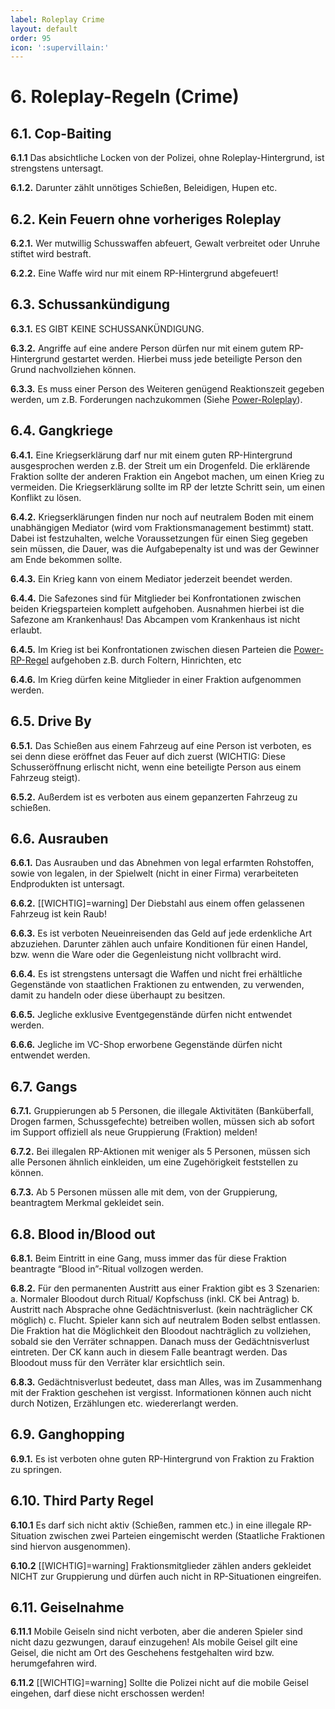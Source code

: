 ```yaml
---
label: Roleplay Crime
layout: default
order: 95
icon: ':supervillain:'
---
```


# 6. Roleplay-Regeln (Crime)

## 6.1. Cop-Baiting

**6.1.1** Das absichtliche Locken von der Polizei, ohne Roleplay-Hintergrund, ist strengstens untersagt.

**6.1.2.** Darunter zählt unnötiges Schießen, Beleidigen, Hupen etc.

## 6.2. Kein Feuern ohne vorheriges Roleplay

**6.2.1.** Wer mutwillig Schusswaffen abfeuert, Gewalt verbreitet oder Unruhe stiftet wird bestraft.

**6.2.2.** Eine Waffe wird nur mit einem RP-Hintergrund abgefeuert!

## 6.3. Schussankündigung

**6.3.1.** ES GIBT KEINE SCHUSSANKÜNDIGUNG.

**6.3.2.** Angriffe auf eine andere Person dürfen nur mit einem gutem RP-Hintergrund gestartet werden. Hierbei muss jede beteiligte Person den Grund nachvollziehen können.

**6.3.3.** Es muss einer Person des Weiteren genügend Reaktionszeit gegeben werden, um z.B. Forderungen nachzukommen (Siehe [Power-Roleplay](Roleplay_erweitert.md#44-power-roleplay)).


## 6.4. Gangkriege

**6.4.1.** Eine Kriegserklärung darf nur mit einem guten RP-Hintergrund ausgesprochen werden z.B. der Streit um ein Drogenfeld. Die erklärende Fraktion sollte der anderen Fraktion ein Angebot machen, um einen Krieg zu vermeiden. Die Kriegserklärung sollte im RP der letzte Schritt sein, um einen Konflikt zu lösen.

**6.4.2.** Kriegserklärungen finden nur noch auf neutralem Boden mit einem unabhängigen Mediator (wird vom Fraktionsmanagement bestimmt) statt. Dabei ist festzuhalten, welche Voraussetzungen für einen Sieg gegeben sein müssen, die Dauer, was die Aufgabepenalty ist und was der Gewinner am Ende bekommen sollte.

**6.4.3.** Ein Krieg kann von einem Mediator jederzeit beendet werden.

**6.4.4.** Die Safezones sind für Mitglieder bei Konfrontationen zwischen beiden Kriegsparteien komplett aufgehoben. Ausnahmen hierbei ist die Safezone am Krankenhaus! Das Abcampen vom Krankenhaus ist nicht erlaubt.

**6.4.5.** Im Krieg ist bei Konfrontationen zwischen diesen Parteien die [Power-RP-Regel](Roleplay_erweitert.md#44-power-roleplay) aufgehoben z.B. durch Foltern, Hinrichten, etc

**6.4.6.** Im Krieg dürfen keine Mitglieder in einer Fraktion aufgenommen werden.

## 6.5. Drive By

**6.5.1.** Das Schießen aus einem Fahrzeug auf eine Person ist verboten, es sei denn diese eröffnet das Feuer auf dich zuerst (WICHTIG: Diese Schusseröffnung erlischt nicht, wenn eine beteiligte Person aus einem Fahrzeug steigt).

**6.5.2.** Außerdem ist es verboten aus einem gepanzerten Fahrzeug zu schießen.

## 6.6. Ausrauben

**6.6.1.** Das Ausrauben und das Abnehmen von legal erfarmten Rohstoffen, sowie von legalen, in der Spielwelt (nicht in einer Firma) verarbeiteten Endprodukten ist untersagt.

**6.6.2.** [[WICHTIG]=warning] Der Diebstahl aus einem offen gelassenen Fahrzeug ist kein Raub!

**6.6.3.** Es ist verboten Neueinreisenden das Geld auf jede erdenkliche Art abzuziehen. Darunter zählen auch unfaire Konditionen für einen Handel, bzw. wenn die Ware oder die Gegenleistung nicht vollbracht wird.

**6.6.4.** Es ist strengstens untersagt die Waffen und nicht frei erhältliche Gegenstände von staatlichen Fraktionen zu entwenden, zu verwenden, damit zu handeln oder diese überhaupt zu besitzen.

**6.6.5.** Jegliche exklusive Eventgegenstände dürfen nicht entwendet werden.

**6.6.6.** Jegliche im VC-Shop erworbene Gegenstände dürfen nicht entwendet werden.

## 6.7. Gangs

**6.7.1.** Gruppierungen ab 5 Personen, die illegale Aktivitäten (Banküberfall, Drogen farmen, Schussgefechte) betreiben wollen, müssen sich ab sofort im Support offiziell als neue Gruppierung (Fraktion) melden!

**6.7.2.** Bei illegalen RP-Aktionen mit weniger als 5 Personen, müssen sich alle Personen ähnlich einkleiden, um eine Zugehörigkeit feststellen zu können.

**6.7.3.** Ab 5 Personen müssen alle mit dem, von der Gruppierung, beantragtem Merkmal gekleidet sein.

## 6.8. Blood in/Blood out

**6.8.1.** Beim Eintritt in eine Gang, muss immer das für diese Fraktion beantragte “Blood in”-Ritual vollzogen werden.

**6.8.2.** Für den permanenten Austritt aus einer Fraktion gibt es 3 Szenarien:
a. Normaler Bloodout durch Ritual/ Kopfschuss (inkl. CK bei Antrag)
b. Austritt nach Absprache ohne Gedächtnisverlust. (kein nachträglicher CK möglich)
c. Flucht. Spieler kann sich auf neutralem Boden selbst entlassen. Die Fraktion hat die Möglichkeit den Bloodout nachträglich zu vollziehen, sobald sie den Verräter schnappen. Danach muss der Gedächtnisverlust eintreten. Der CK kann auch in diesem Falle beantragt werden. Das Bloodout muss für den Verräter klar ersichtlich sein.

**6.8.3.** Gedächtnisverlust bedeutet, dass man Alles, was im Zusammenhang mit der Fraktion geschehen ist vergisst. Informationen können auch nicht durch Notizen, Erzählungen etc. wiedererlangt werden.


## 6.9. Ganghopping

**6.9.1.** Es ist verboten ohne guten RP-Hintergrund von Fraktion zu Fraktion zu springen.

## 6.10. Third Party Regel

**6.10.1** Es darf sich nicht aktiv (Schießen, rammen etc.) in eine illegale RP-Situation zwischen zwei Parteien eingemischt werden (Staatliche Fraktionen sind hiervon ausgenommen).

**6.10.2** [[WICHTIG]=warning] Fraktionsmitglieder zählen anders gekleidet NICHT zur Gruppierung und dürfen auch nicht in RP-Situationen eingreifen.

## 6.11. Geiselnahme

**6.11.1** Mobile Geiseln sind nicht verboten, aber die anderen Spieler sind nicht dazu gezwungen, darauf einzugehen! Als mobile Geisel gilt eine Geisel, die nicht am Ort des Geschehens festgehalten wird bzw. herumgefahren wird.

**6.11.2** [[WICHTIG]=warning] Sollte die Polizei nicht auf die mobile Geisel eingehen, darf diese nicht erschossen werden!
